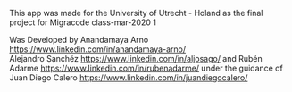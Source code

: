 This app was made for the University of Utrecht - Holand as the final project for Migracode class-mar-2020 1 

Was Developed by Anandamaya Arno https://www.linkedin.com/in/anandamaya-arno/ <br>
Alejandro Sanchéz https://www.linkedin.com/in/aljosago/
and Rubén Adarme https://www.linkedin.com/in/rubenadarme/
under the guidance of Juan Diego Calero https://www.linkedin.com/in/juandiegocalero/

